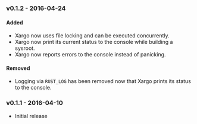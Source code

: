 ### v0.1.2 - 2016-04-24

#### Added

- Xargo now uses file locking and can be executed concurrently.
- Xargo now print its current status to the console while building a sysroot.
- Xargo now reports errors to the console instead of panicking.

#### Removed

- Logging via `RUST_LOG` has been removed now that Xargo prints its status to the console.

### v0.1.1 - 2016-04-10

- Initial release
